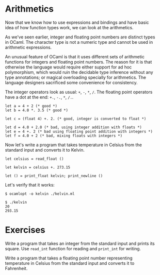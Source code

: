 # Arithmetics

Now that we know how to use expressions and bindings and have basic idea of how function types work, we can look at
the arithmetics.

As we've seen earlier, integer and floating point numbers are distinct types in OCaml. The character type is not
a numeric type and cannot be used in arithmetic expressions.

An unusual feature of OCaml is that it uses different sets of arithmetic functions for integers and floating point
numbers. The reason for it is that otherwise the language would require either support for ad hoc polymorphism,
which would ruin the decidable type inference without any type annotations; or magical overloading specially for
arithmetics. The language designers sacrificed some convenience for consistency.

The integer operators look as usual: `+`, `-`, `*`, `/`. The floating point operators have a dot at the end:
`+.`, `-.`, `*`, `/.`.

```
let a = 4 + 2 (* good *)
let b = 4.0 *. 3.5 (* good *)

let c = (float 4) +. 2. (* good, integer is converted to float *)

let d = 4.0 + 2.0 (* bad, using integer addition with floats *)
let e = 4 +. 2 (* bad using floating point addition with integers *)
let f = 4.0 + 2 (* bad, mixing floats with integers *)
```

Now let's write a program that takes temperature in Celsius from the standard input
and converts it to Kelvin.

```
let celsius = read_float ()

let kelvin = celsius +. 273.15

let () = print_float kelvin; print_newline ()
```

Let's verify that it works:

```
$ ocamlopt -o kelvin ./kelvin.ml 

$ ./kelvin
20
293.15
```

# Exercises

Write a program that takes an integer from the standard input and prints its square. Use `read_int` function
for reading and `print_int` for writing.

Write a program that takes a floating point number representing temperature in Celsius from the standard input and 
converts it to Fahrenheit.

